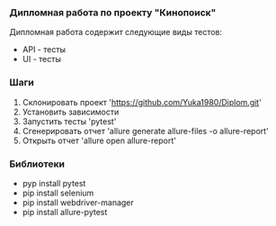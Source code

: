 ### Дипломная работа по проекту "Кинопоиск" 
Дипломная работа содержит следующие виды тестов:
- API - тесты
- UI - тесты

### Шаги 
1. Склонировать проект 'https://github.com/Yuka1980/Diplom.git' 
2. Установить зависимости 
3. Запустить тесты 'pytest'
4. Сгенерировать отчет 'allure generate allure-files -o allure-report' 
5. Открыть отчет 'allure open allure-report'

### Библиотеки 
- pyp install pytest 
- pip install selenium 
- pip install webdriver-manager
- pip install allure-pytest
